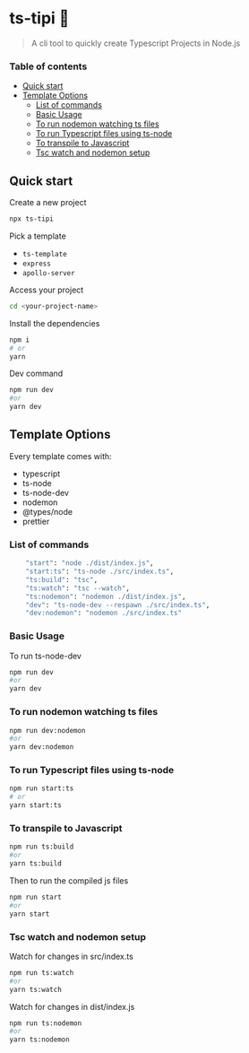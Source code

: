 # ts-tipi 🐺
> A cli tool to quickly create Typescript Projects in Node.js

### Table of contents

* [Quick start](#quick-start)
* [Template Options](#template-options)
  * [List of commands](#list-of-commands) 
  * [Basic Usage](#basic-usage)
  * [To run nodemon watching ts files](#to-run-nodemon-watching-ts-files)
  * [To run Typescript files using ts-node](#to-run-typescript-files-using-ts-node)
  * [To transpile to Javascript](#to-transpile-to-javascript)
  * [Tsc watch and nodemon setup](#tsc-watch-and-nodemon-setup)

## Quick start

Create a new project
```bash
npx ts-tipi
```

Pick a template
- `ts-template`
- `express`
- `apollo-server`

Access your project
```bash
cd <your-project-name>
```

Install the dependencies
```bash
npm i
# or 
yarn
```

Dev command
```bash
npm run dev
#or
yarn dev
```

## Template Options
Every template comes with:
* typescript
* ts-node
* ts-node-dev
* nodemon
* @types/node
* prettier

### List of commands
````bash
    "start": "node ./dist/index.js",
    "start:ts": "ts-node ./src/index.ts",
    "ts:build": "tsc",
    "ts:watch": "tsc --watch",
    "ts:nodemon": "nodemon ./dist/index.js",
    "dev": "ts-node-dev --respawn ./src/index.ts",
    "dev:nodemon": "nodemon ./src/index.ts"
````

### Basic Usage
To run ts-node-dev
```bash
npm run dev 
#or
yarn dev
```

### To run nodemon watching ts files
```bash
npm run dev:nodemon
#or
yarn dev:nodemon
```

### To run Typescript files using ts-node
 ````bash
 npm run start:ts
 # or
 yarn start:ts
 ````

### To transpile to Javascript
```bash
npm run ts:build 
#or
yarn ts:build
```

Then to run the compiled js files
```bash
npm run start
#or
yarn start
```

### Tsc watch and nodemon setup

Watch for changes in src/index.ts 
```bash
npm run ts:watch
#or
yarn ts:watch
```

Watch for changes in dist/index.js
```bash
npm run ts:nodemon
#or
yarn ts:nodemon
```
